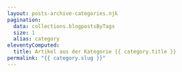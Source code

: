 ```yaml
---
layout: posts-archive-categories.njk
pagination:
  data: collections.blogpostsByTags
  size: 1
  alias: category
eleventyComputed:
  title: Artikel aus der Kategorie {{ category.title }}
permalink: "{{ category.slug }}"
---
```

